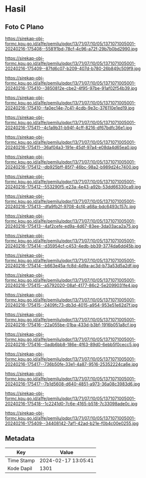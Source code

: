 # Hasil

## Foto C Plano

https://sirekap-obj-formc.kpu.go.id/a1fe/pemilu/pdpr/13/71/07/10/05/1371071005001-20240216-175408--5581f1bd-78cf-4c96-a72f-29b7b0bd2990.jpg

https://sirekap-obj-formc.kpu.go.id/a1fe/pemilu/pdpr/13/71/07/10/05/1371071005001-20240216-175409--87fd6c07-b209-407d-b780-26b849c509f9.jpg

https://sirekap-obj-formc.kpu.go.id/a1fe/pemilu/pdpr/13/71/07/10/05/1371071005001-20240216-175410--3850812e-cbe2-4f95-97be-91af02f54b39.jpg

https://sirekap-obj-formc.kpu.go.id/a1fe/pemilu/pdpr/13/71/07/10/05/1371071005001-20240216-175410--fa0ec14e-7c41-4cdb-9e3c-376110e1ed19.jpg

https://sirekap-obj-formc.kpu.go.id/a1fe/pemilu/pdpr/13/71/07/10/05/1371071005001-20240216-175411--4c1a9b31-b94f-4cff-8216-df67bdfc36e1.jpg

https://sirekap-obj-formc.kpu.go.id/a1fe/pemilu/pdpr/13/71/07/10/05/1371071005001-20240216-175411--36af04a3-191e-45df-97a4-e08da4d65ea0.jpg

https://sirekap-obj-formc.kpu.go.id/a1fe/pemilu/pdpr/13/71/07/10/05/1371071005001-20240216-175412--db925bff-85f7-46bc-98a2-b989d24c7400.jpg

https://sirekap-obj-formc.kpu.go.id/a1fe/pemilu/pdpr/13/71/07/10/05/1371071005001-20240216-175412--553290f5-e23a-4e43-a92b-53dd66330ca9.jpg

https://sirekap-obj-formc.kpu.go.id/a1fe/pemilu/pdpr/13/71/07/10/05/1371071005001-20240216-175413--dfa9fb2f-9708-4cf4-a68a-bdc6493c157c.jpg

https://sirekap-obj-formc.kpu.go.id/a1fe/pemilu/pdpr/13/71/07/10/05/1371071005001-20240216-175413--4af2cefe-ed9a-4d67-83ee-3da03aca2a75.jpg

https://sirekap-obj-formc.kpu.go.id/a1fe/pemilu/pdpr/13/71/07/10/05/1371071005001-20240216-175414--d35954cf-c453-4edb-bb39-3774da6dd45b.jpg

https://sirekap-obj-formc.kpu.go.id/a1fe/pemilu/pdpr/13/71/07/10/05/1371071005001-20240216-175414--b663e45a-fc8d-4d9a-ac3d-b73a53d5a2df.jpg

https://sirekap-obj-formc.kpu.go.id/a1fe/pemilu/pdpr/13/71/07/10/05/1371071005001-20240216-175415--a5792020-08af-4177-86c2-5e2099031fe4.jpg

https://sirekap-obj-formc.kpu.go.id/a1fe/pemilu/pdpr/13/71/07/10/05/1371071005001-20240216-175415--2409fc73-db3d-4015-a954-953e51e62d7f.jpg

https://sirekap-obj-formc.kpu.go.id/a1fe/pemilu/pdpr/13/71/07/10/05/1371071005001-20240216-175416--22a055be-01ba-433d-b3bf-1916b051a8cf.jpg

https://sirekap-obj-formc.kpu.go.id/a1fe/pemilu/pdpr/13/71/07/10/05/1371071005001-20240216-175416--0adb6bb8-186e-4f63-89d0-6ebb5f0cecc5.jpg

https://sirekap-obj-formc.kpu.go.id/a1fe/pemilu/pdpr/13/71/07/10/05/1371071005001-20240216-175417--736b50fe-33e1-4a87-9516-25352224ca6e.jpg

https://sirekap-obj-formc.kpu.go.id/a1fe/pemilu/pdpr/13/71/07/10/05/1371071005001-20240216-175417--7b1d5608-d640-4851-a973-36a08c3983d6.jpg

https://sirekap-obj-formc.kpu.go.id/a1fe/pemilu/pdpr/13/71/07/10/05/1371071005001-20240216-175418--1c2241d0-7c6e-4165-b518-7c33098ade0c.jpg

https://sirekap-obj-formc.kpu.go.id/a1fe/pemilu/pdpr/13/71/07/10/05/1371071005001-20240216-175409--34408142-7af1-42ad-b21e-f0b4c00e0255.jpg


## Metadata

| Key        | Value               |
| ---------- | ------------------- |
| Time Stamp | 2024-02-17 13:05:41 |
| Kode Dapil | 1301                |



